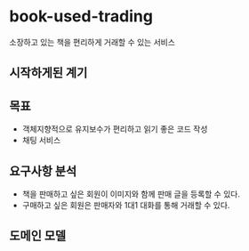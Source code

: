# book-used-trading
소장하고 있는 책을 편리하게 거래할 수 있는 서비스


## 시작하게된 계기

## 목표
- 객체지향적으로 유지보수가 편리하고 읽기 좋은 코드 작성
- 채팅 서비스

## 요구사항 분석
- 책을 판매하고 싶은 회원이 이미지와 함께 판매 글을 등록할 수 있다.
- 구매하고 싶은 회원은 판매자와 1대1 대화를 통해 거래할 수 있다.

## 도메인 모델

